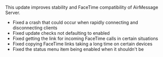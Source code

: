 This update improves stability and FaceTime compatibility of AirMessage Server.

- Fixed a crash that could occur when rapidly connecting and disconnecting clients
- Fixed update checks not defaulting to enabled
- Fixed getting the link for incoming FaceTime calls in certain situations
- Fixed copying FaceTime links taking a long time on certain devices
- Fixed the status menu item being enabled when it shouldn't be
